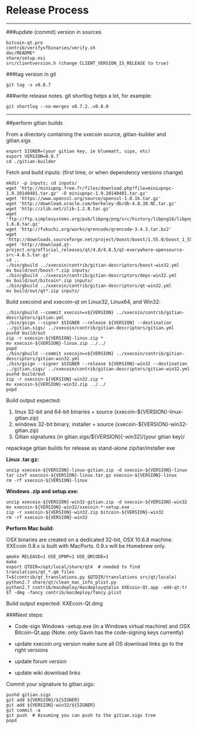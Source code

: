 Release Process
====================

* * *

###update (commit) version in sources


	bitcoin-qt.pro
	contrib/verifysfbinaries/verify.sh
	doc/README*
	share/setup.nsi
	src/clientversion.h (change CLIENT_VERSION_IS_RELEASE to true)

###tag version in git

	git tag -s v0.8.7

###write release notes. git shortlog helps a lot, for example:

	git shortlog --no-merges v0.7.2..v0.8.0

* * *

##perform gitian builds

 From a directory containing the xxecoin source, gitian-builder and gitian.sigs
  
	export SIGNER=(your gitian key, ie bluematt, sipa, etc)
	export VERSION=0.8.7
	cd ./gitian-builder

 Fetch and build inputs: (first time, or when dependency versions change)

	mkdir -p inputs; cd inputs/
	wget 'http://miniupnp.free.fr/files/download.php?file=miniupnpc-1.9.20140401.tar.gz' -O miniupnpc-1.9.20140401.tar.gz'
	wget 'https://www.openssl.org/source/openssl-1.0.1k.tar.gz'
	wget 'http://download.oracle.com/berkeley-db/db-4.8.30.NC.tar.gz'
	wget 'http://zlib.net/zlib-1.2.8.tar.gz'
	wget 'ftp://ftp.simplesystems.org/pub/libpng/png/src/history/libpng16/libpng-1.6.8.tar.gz'
	wget 'http://fukuchi.org/works/qrencode/qrencode-3.4.3.tar.bz2'
	wget 'http://downloads.sourceforge.net/project/boost/boost/1.55.0/boost_1_55_0.tar.bz2'
	wget 'http://download.qt-project.org/official_releases/qt/4.8/4.8.5/qt-everywhere-opensource-src-4.8.5.tar.gz'
	cd ..
	./bin/gbuild ../xxecoin/contrib/gitian-descriptors/boost-win32.yml
	mv build/out/boost-*.zip inputs/
	./bin/gbuild ../xxecoin/contrib/gitian-descriptors/deps-win32.yml
	mv build/out/bitcoin*.zip inputs/
	./bin/gbuild ../xxecoin/contrib/gitian-descriptors/qt-win32.yml
	mv build/out/qt*.zip inputs/

 Build xxecoind and xxecoin-qt on Linux32, Linux64, and Win32:
  
	./bin/gbuild --commit xxecoin=v${VERSION} ../xxecoin/contrib/gitian-descriptors/gitian.yml
	./bin/gsign --signer $SIGNER --release ${VERSION} --destination ../gitian.sigs/ ../xxecoin/contrib/gitian-descriptors/gitian.yml
	pushd build/out
	zip -r xxecoin-${VERSION}-linux.zip *
	mv xxecoin-${VERSION}-linux.zip ../../
	popd
	./bin/gbuild --commit xxecoin=v${VERSION} ../xxecoin/contrib/gitian-descriptors/gitian-win32.yml
	./bin/gsign --signer $SIGNER --release ${VERSION}-win32 --destination ../gitian.sigs/ ../xxecoin/contrib/gitian-descriptors/gitian-win32.yml
	pushd build/out
	zip -r xxecoin-${VERSION}-win32.zip *
	mv xxecoin-${VERSION}-win32.zip ../../
	popd

  Build output expected:

  1. linux 32-bit and 64-bit binaries + source (xxecoin-${VERSION}-linux-gitian.zip)
  2. windows 32-bit binary, installer + source (xxecoin-${VERSION}-win32-gitian.zip)
  3. Gitian signatures (in gitian.sigs/${VERSION}[-win32]/(your gitian key)/

repackage gitian builds for release as stand-alone zip/tar/installer exe

**Linux .tar.gz:**

	unzip xxecoin-${VERSION}-linux-gitian.zip -d xxecoin-${VERSION}-linux
	tar czvf xxecoin-${VERSION}-linux.tar.gz xxecoin-${VERSION}-linux
	rm -rf xxecoin-${VERSION}-linux

**Windows .zip and setup.exe:**

	unzip xxecoin-${VERSION}-win32-gitian.zip -d xxecoin-${VERSION}-win32
	mv xxecoin-${VERSION}-win32/xxecoin-*-setup.exe .
	zip -r xxecoin-${VERSION}-win32.zip bitcoin-${VERSION}-win32
	rm -rf xxecoin-${VERSION}-win32

**Perform Mac build:**

  OSX binaries are created on a dedicated 32-bit, OSX 10.6.8 machine.
  XXEcoin 0.8.x is built with MacPorts.  0.9.x will be Homebrew only.

	qmake RELEASE=1 USE_UPNP=1 USE_QRCODE=1
	make
	export QTDIR=/opt/local/share/qt4  # needed to find translations/qt_*.qm files
	T=$(contrib/qt_translations.py $QTDIR/translations src/qt/locale)
	python2.7 share/qt/clean_mac_info_plist.py
	python2.7 contrib/macdeploy/macdeployqtplus XXEcoin-Qt.app -add-qt-tr $T -dmg -fancy contrib/macdeploy/fancy.plist

 Build output expected: XXEcoin-Qt.dmg

###Next steps:

* Code-sign Windows -setup.exe (in a Windows virtual machine) and
  OSX Bitcoin-Qt.app (Note: only Gavin has the code-signing keys currently)

* update xxecoin.org version
  make sure all OS download links go to the right versions

* update forum version

* update wiki download links

Commit your signature to gitian.sigs:

	pushd gitian.sigs
	git add ${VERSION}/${SIGNER}
	git add ${VERSION}-win32/${SIGNER}
	git commit -a
	git push  # Assuming you can push to the gitian.sigs tree
	popd

